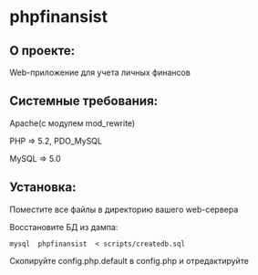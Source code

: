 phpfinansist
============
О проекте:
---------
Web-приложение для учета личных финансов

Системные требования:
---------------------

Apache(с модулем mod_rewrite)

PHP => 5.2, PDO_MySQL

MySQL => 5.0


Установка:
----------
Поместите все файлы в директорию вашего web-сервера

Восстановите БД из дампа:

	mysql  phpfinansist  < scripts/createdb.sql

Скопируйте config.php.default в config.php и отредактируйте
